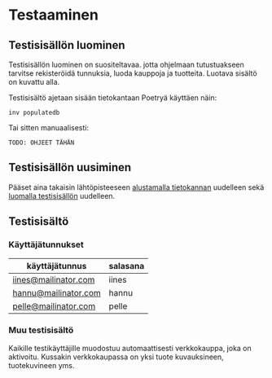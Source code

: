 # Testaaminen

## Testisisällön luominen

Testisisällön luominen on suositeltavaa. jotta ohjelmaan tutustuakseen tarvitse rekisteröidä tunnuksia, luoda kauppoja ja tuotteita. Luotava sisältö on kuvattu alla.

Testisisältö ajetaan sisään tietokantaan Poetryä käyttäen näin:

```
inv populatedb
```

Tai sitten manuaalisesti:

```
TODO: OHJEET TÄHÄN
```


## Testisisällön uusiminen

Pääset aina takaisin lähtöpisteeseen [alustamalla tietokannan](../README.md#ajaminen) uudelleen sekä [luomalla testisisällön](#testisisällön-luominen) uudelleen.

## Testisisältö

### Käyttäjätunnukset

| käyttäjätunnus | salasana |
| -------------- | -------- |
| iines@mailinator.com | iines |
| hannu@mailinator.com | hannu |
| pelle@mailinator.com | pelle |

### Muu testisisältö

Kaikille testikäyttäjille muodostuu automaattisesti verkkokauppa, joka on aktivoitu. Kussakin verkkokaupassa on yksi tuote kuvauksineen, tuotekuvineen yms.

